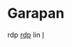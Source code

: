 # Garapan

rdp [rdp](https://sourceforge.net/projects/xampp/files/XAMPP%20Windows/8.0.28/xampp-windows-x64-8.0.28-0-VS16-installer.exe/download)
lin [l](https://findbestforex.com/earn-free-tron-trx/?refby=TMtzPCGyFkQ1WDs7G8gKCrWWagPPeivEJZ)
